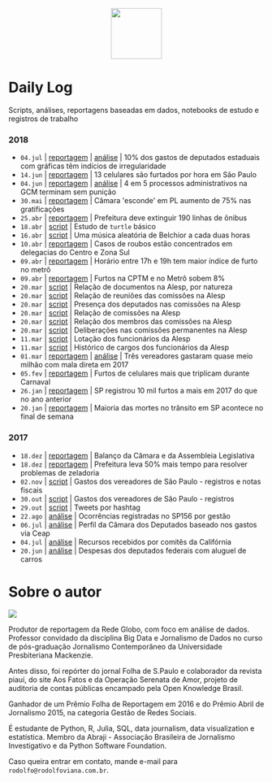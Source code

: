 <p align="center"><img src="http://simpleicon.com/wp-content/uploads/Calendar-1.png" alt="" width="100" /></p>

# Daily Log

Scripts, análises, reportagens baseadas em dados, notebooks de estudo e registros de trabalho

### 2018

* `04.jul` | [reportagem](https://globoplay.globo.com/v/6849804/programa/) | [análise](https://github.com/rodolfo-viana/dailylog/blob/master/notebooks/2018-05-12-graficas_deputados.ipynb) | 10% dos gastos de deputados estaduais com gráficas têm indícios de irregularidade
* `14.jun` | [reportagem](https://globoplay.globo.com/v/6810205/programa/) | 13 celulares são furtados por hora em São Paulo
* `04.jun` | [reportagem](https://globoplay.globo.com/v/6784525/programa/) | [análise](https://github.com/rodolfo-viana/dailylog/blob/master/notebooks/2018-04-17-gcm-sindicancias-inqueritos.ipynb) | 4 em 5 processos administrativos na GCM terminam sem punição
* `30.mai` | [reportagem](https://globoplay.globo.com/v/6774532/programa/) | Câmara 'esconde' em PL aumento de 75% nas gratificações
* `25.abr` | [reportagem](https://globoplay.globo.com/v/6688759/programa/) | Prefeitura deve extinguir 190 linhas de ônibus
* `18.abr` | [script](https://github.com/rodolfo-viana/dailylog/blob/master/scripts/turtling.py) | Estudo de `turtle` básico
* `16.abr` | [script](https://github.com/rodolfo-viana/dailylog/blob/master/scripts/belchior.py) | Uma música aleatória de Belchior a cada duas horas
* `10.abr` | [reportagem](https://globoplay.globo.com/v/6651908/programa/) | Casos de roubos estão concentrados em delegacias do Centro e Zona Sul
* `09.abr` | [reportagem](https://globoplay.globo.com/v/6648976/programa/) | Horário entre 17h e 19h tem maior índice de furto no metrô
* `09.abr` | [reportagem](https://globoplay.globo.com/v/6647496/programa/) | Furtos na CPTM e no Metrô sobem 8%
* `20.mar` | [script](https://github.com/rodolfo-viana/dailylog/blob/master/scripts/alesp_natureza_doc.py) | Relação de documentos na Alesp, por natureza
* `20.mar` | [script](https://github.com/rodolfo-viana/dailylog/blob/master/scripts/alesp_comissao_permanente_reuniao.py) | Relação de reuniões das comissões na Alesp
* `20.mar` | [script](https://github.com/rodolfo-viana/dailylog/blob/master/scripts/alesp_comissao_permanente_presenca.py) | Presença dos deputados nas comissões na Alesp
* `20.mar` | [script](https://github.com/rodolfo-viana/dailylog/blob/master/scripts/alesp_comissao.py) | Relação de comissões na Alesp
* `20.mar` | [script](https://github.com/rodolfo-viana/dailylog/blob/master/scripts/alesp_comissao_membro.py) | Relação dos membros das comissões na Alesp
* `20.mar` | [script](https://github.com/rodolfo-viana/dailylog/blob/master/scripts/alesp_comissao_permanente_deliberacao.py) | Deliberações nas comissões permanentes na Alesp
* `11.mar` | [script](https://github.com/rodolfo-viana/dailylog/blob/master/scripts/alesp_funcionario_lotacao.py) | Lotação dos funcionários da Alesp
* `11.mar` | [script](https://github.com/rodolfo-viana/dailylog/blob/master/scripts/alesp_funcionario_cargo.py) | Histórico de cargos dos funcionários da Alesp
* `01.mar` | [reportagem](https://globoplay.globo.com/v/6543894/programa/) | [análise](https://github.com/rodolfo-viana/dailylog/blob/master/notebooks/2018-02-24-vereadores_correios.ipynb) | Três vereadores gastaram quase meio milhão com mala direta em 2017
* `05.fev` | [reportagem](https://globoplay.globo.com/v/6477808/programa/) | Furtos de celulares mais que triplicam durante Carnaval
* `26.jan` | [reportagem](https://globoplay.globo.com/v/6452520/) | SP registrou 10 mil furtos a mais em 2017 do que no ano anterior
* `20.jan` | [reportagem](https://globoplay.globo.com/v/6436485/) | Maioria das mortes no trânsito em SP acontece no final de semana

### 2017

* `18.dez` | [reportagem](https://globoplay.globo.com/v/6365526/) | Balanço da Câmara e da Assembleia Legislativa
* `18.dez` | [reportagem](https://globoplay.globo.com/v/6364186/) | Prefeitura leva 50% mais tempo para resolver problemas de zeladoria
* `02.nov` | [script](https://github.com/rodolfo-viana/dailylog/blob/master/scripts/vereadores_sp_gastos_v2.py) | Gastos dos vereadores de São Paulo - registros e notas fiscais
* `30.out` | [script](https://github.com/rodolfo-viana/dailylog/blob/master/scripts/vereadores_sp_gastos_v1.py) | Gastos dos vereadores de São Paulo - registros
* `29.out` | [script](https://github.com/rodolfo-viana/dailylog/blob/master/scripts/twitter_hashtag_scraping.py) | Tweets por hashtag
* `22.ago` | [análise](https://github.com/rodolfo-viana/dailylog/blob/master/notebooks/2017-08-22-atendimentos_sp156.ipynb) | Ocorrências registradas no SP156 por gestão
* `06.jul` | [análise](https://github.com/rodolfo-viana/dailylog/blob/master/notebooks/2017-07-06-profile_on_congresspersons.ipynb) | Perfil da Câmara dos Deputados baseado nos gastos via Ceap
* `04.jul` | [análise](https://github.com/rodolfo-viana/dailylog/blob/master/notebooks/2017-07-04-supporting_vs_opposing.ipynb) | Recursos recebidos por comitês da Califórnia
* `20.jun` | [análise](https://github.com/rodolfo-viana/dailylog/blob/master/notebooks/2017-06-20-expenses_on_car_rental.ipynb) | Despesas dos deputados federais com aluguel de carros

# Sobre o autor

![](https://i.imgur.com/MJQNRLk.jpg)

Produtor de reportagem da Rede Globo, com foco em análise de dados. Professor convidado da disciplina Big Data e Jornalismo de Dados no curso de pós-graduação Jornalismo Contemporâneo da Universidade Presbiteriana Mackenzie.

Antes disso, foi repórter do jornal Folha de S.Paulo e colaborador da revista piauí, do site Aos Fatos e da Operação Serenata de Amor, projeto de auditoria de contas públicas encampado pela Open Knowledge Brasil.

Ganhador de um Prêmio Folha de Reportagem em 2016 e do Prêmio Abril de Jornalismo 2015, na categoria Gestão de Redes Sociais. 

É estudante de Python, R, Julia, SQL, data journalism, data visualization e estatística. Membro da Abraji - Associação Brasileira de Jornalismo Investigativo e da Python Software Foundation.

Caso queira entrar em contato, mande e-mail para `rodolfo@rodolfoviana.com.br`.
